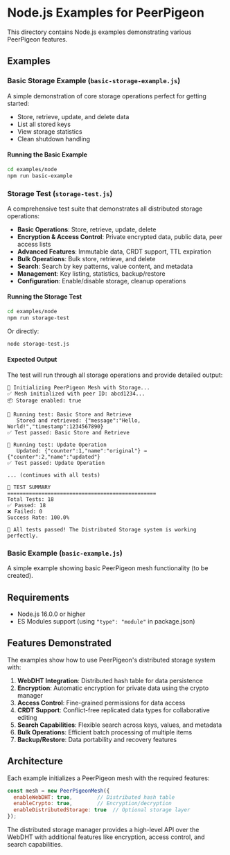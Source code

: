 # Node.js Examples for PeerPigeon

This directory contains Node.js examples demonstrating various PeerPigeon features.

## Examples

### Basic Storage Example (`basic-storage-example.js`)

A simple demonstration of core storage operations perfect for getting started:

- Store, retrieve, update, and delete data
- List all stored keys  
- View storage statistics
- Clean shutdown handling

#### Running the Basic Example

```bash
cd examples/node
npm run basic-example
```

### Storage Test (`storage-test.js`)

A comprehensive test suite that demonstrates all distributed storage operations:

- **Basic Operations**: Store, retrieve, update, delete
- **Encryption & Access Control**: Private encrypted data, public data, peer access lists  
- **Advanced Features**: Immutable data, CRDT support, TTL expiration
- **Bulk Operations**: Bulk store, retrieve, and delete
- **Search**: Search by key patterns, value content, and metadata
- **Management**: Key listing, statistics, backup/restore
- **Configuration**: Enable/disable storage, cleanup operations

#### Running the Storage Test

```bash
cd examples/node
npm run storage-test
```

Or directly:

```bash
node storage-test.js
```

#### Expected Output

The test will run through all storage operations and provide detailed output:

```
🚀 Initializing PeerPigeon Mesh with Storage...
✅ Mesh initialized with peer ID: abcd1234...
📦 Storage enabled: true

🧪 Running test: Basic Store and Retrieve
   Stored and retrieved: {"message":"Hello, World!","timestamp":1234567890}
✅ Test passed: Basic Store and Retrieve

🧪 Running test: Update Operation
   Updated: {"counter":1,"name":"original"} → {"counter":2,"name":"updated"}
✅ Test passed: Update Operation

... (continues with all tests)

🏁 TEST SUMMARY
================================================
Total Tests: 18
✅ Passed: 18
❌ Failed: 0
Success Rate: 100.0%

🎉 All tests passed! The Distributed Storage system is working perfectly.
```

### Basic Example (`basic-example.js`)

A simple example showing basic PeerPigeon mesh functionality (to be created).

## Requirements

- Node.js 16.0.0 or higher
- ES Modules support (using `"type": "module"` in package.json)

## Features Demonstrated

The examples show how to use PeerPigeon's distributed storage system with:

1. **WebDHT Integration**: Distributed hash table for data persistence
2. **Encryption**: Automatic encryption for private data using the crypto manager
3. **Access Control**: Fine-grained permissions for data access
4. **CRDT Support**: Conflict-free replicated data types for collaborative editing
5. **Search Capabilities**: Flexible search across keys, values, and metadata
6. **Bulk Operations**: Efficient batch processing of multiple items
7. **Backup/Restore**: Data portability and recovery features

## Architecture

Each example initializes a PeerPigeon mesh with the required features:

```javascript
const mesh = new PeerPigeonMesh({
  enableWebDHT: true,        // Distributed hash table
  enableCrypto: true,        // Encryption/decryption
  enableDistributedStorage: true  // Optional storage layer
});
```

The distributed storage manager provides a high-level API over the WebDHT with additional features like encryption, access control, and search capabilities.
